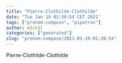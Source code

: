 ```yaml
---
title: "Pierre-Clothilde-Clothilde"
date: "Tue Jan 19 01:30:54 CET 2021"
tags: ["prenom-compose", "pipotron"]
author: m1ch3l
categories: ["generated"]
slug: "prenom-compose/2021-01-19-01:30:54"
---
```


Pierre-Clothilde-Clothilde
